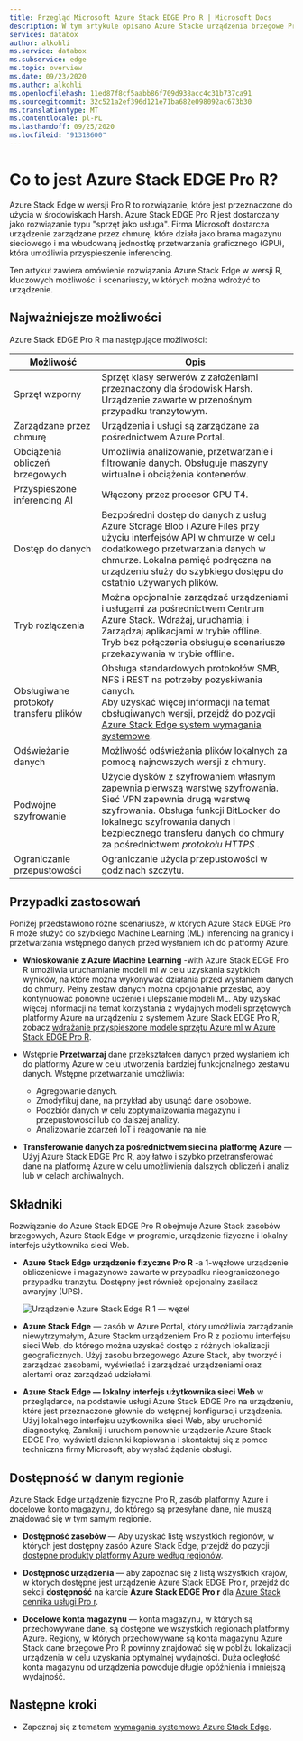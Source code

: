 ```yaml
---
title: Przegląd Microsoft Azure Stack EDGE Pro R | Microsoft Docs
description: W tym artykule opisano Azure Stacke urządzenia brzegowe Pro R, rozwiązanie magazynu dla aplikacji wojskowych korzystających z urządzenia fizycznego na potrzeby transferu sieciowego na platformę Azure.
services: databox
author: alkohli
ms.service: databox
ms.subservice: edge
ms.topic: overview
ms.date: 09/23/2020
ms.author: alkohli
ms.openlocfilehash: 11ed87f8cf5aabb86f709d938acc4c31b737ca91
ms.sourcegitcommit: 32c521a2ef396d121e71ba682e098092ac673b30
ms.translationtype: MT
ms.contentlocale: pl-PL
ms.lasthandoff: 09/25/2020
ms.locfileid: "91318600"
---
```

# <a name="what-is-the-azure-stack-edge-pro-r"></a>Co to jest Azure Stack EDGE Pro R?

Azure Stack Edge w wersji Pro R to rozwiązanie, które jest przeznaczone do użycia w środowiskach Harsh. Azure Stack EDGE Pro R jest dostarczany jako rozwiązanie typu "sprzęt jako usługa". Firma Microsoft dostarcza urządzenie zarządzane przez chmurę, które działa jako brama magazynu sieciowego i ma wbudowaną jednostkę przetwarzania graficznego (GPU), która umożliwia przyspieszenie inferencing.

Ten artykuł zawiera omówienie rozwiązania Azure Stack Edge w wersji R, kluczowych możliwości i scenariuszy, w których można wdrożyć to urządzenie.


## <a name="key-capabilities"></a>Najważniejsze możliwości

Azure Stack EDGE Pro R ma następujące możliwości:

|Możliwość |Opis  |
|---------|---------|
|Sprzęt wzporny| Sprzęt klasy serwerów z założeniami przeznaczony dla środowisk Harsh. Urządzenie zawarte w przenośnym przypadku tranzytowym. |
|Zarządzane przez chmurę     |Urządzenia i usługi są zarządzane za pośrednictwem Azure Portal.|
|Obciążenia obliczeń brzegowych   |Umożliwia analizowanie, przetwarzanie i filtrowanie danych. Obsługuje maszyny wirtualne i obciążenia kontenerów.|
|Przyspieszone inferencing AI| Włączony przez procesor GPU T4.|
|Dostęp do danych     | Bezpośredni dostęp do danych z usług Azure Storage Blob i Azure Files przy użyciu interfejsów API w chmurze w celu dodatkowego przetwarzania danych w chmurze. Lokalna pamięć podręczna na urządzeniu służy do szybkiego dostępu do ostatnio używanych plików.|
|Tryb rozłączenia| Można opcjonalnie zarządzać urządzeniami i usługami za pośrednictwem Centrum Azure Stack. Wdrażaj, uruchamiaj i Zarządzaj aplikacjami w trybie offline. <br> Tryb bez połączenia obsługuje scenariusze przekazywania w trybie offline.|
|Obsługiwane protokoły transferu plików     |Obsługa standardowych protokołów SMB, NFS i REST na potrzeby pozyskiwania danych. <br> Aby uzyskać więcej informacji na temat obsługiwanych wersji, przejdź do pozycji [Azure Stack Edge system wymagania systemowe](azure-stack-edge-gpu-system-requirements.md).|
|Odświeżanie danych     | Możliwość odświeżania plików lokalnych za pomocą najnowszych wersji z chmury.|
|Podwójne szyfrowanie    | Użycie dysków z szyfrowaniem własnym zapewnia pierwszą warstwę szyfrowania. Sieć VPN zapewnia drugą warstwę szyfrowania. Obsługa funkcji BitLocker do lokalnego szyfrowania danych i bezpiecznego transferu danych do chmury za pośrednictwem *protokołu HTTPS* .|
|Ograniczanie przepustowości| Ograniczanie użycia przepustowości w godzinach szczytu.|

<!--|Scale out file server| Available as 1-node and 4-node cluster configurations|-->

## <a name="use-cases"></a>Przypadki zastosowań

Poniżej przedstawiono różne scenariusze, w których Azure Stack EDGE Pro R może służyć do szybkiego Machine Learning (ML) inferencing na granicy i przetwarzania wstępnego danych przed wysłaniem ich do platformy Azure.

- **Wnioskowanie z Azure Machine Learning** -with Azure Stack EDGE Pro R umożliwia uruchamianie modeli ml w celu uzyskania szybkich wyników, na które można wykonywać działania przed wysłaniem danych do chmury. Pełny zestaw danych można opcjonalnie przesłać, aby kontynuować ponowne uczenie i ulepszanie modeli ML. Aby uzyskać więcej informacji na temat korzystania z wydajnych modeli sprzętowych platformy Azure na urządzeniu z systemem Azure Stack EDGE Pro R, zobacz [wdrażanie przyspieszone modele sprzętu Azure ml w Azure Stack EDGE Pro R](https://docs.microsoft.com/azure/machine-learning/service/how-to-deploy-fpga-web-service#deploy-to-a-local-edge-server).

- Wstępnie **Przetwarzaj** dane przekształceń danych przed wysłaniem ich do platformy Azure w celu utworzenia bardziej funkcjonalnego zestawu danych. Wstępne przetwarzanie umożliwia:

    - Agregowanie danych.
    - Zmodyfikuj dane, na przykład aby usunąć dane osobowe.
    - Podzbiór danych w celu zoptymalizowania magazynu i przepustowości lub do dalszej analizy.
    - Analizowanie zdarzeń IoT i reagowanie na nie.

- **Transferowanie danych za pośrednictwem sieci na platformę Azure** — Użyj Azure Stack EDGE Pro R, aby łatwo i szybko przetransferować dane na platformę Azure w celu umożliwienia dalszych obliczeń i analiz lub w celach archiwalnych.

## <a name="components"></a>Składniki

Rozwiązanie do Azure Stack EDGE Pro R obejmuje Azure Stack zasobów brzegowych, Azure Stack Edge w programie, urządzenie fizyczne i lokalny interfejs użytkownika sieci Web.

- **Azure Stack Edge urządzenie fizyczne Pro R** -a 1-węzłowe urządzenie obliczeniowe i magazynowe zawarte w przypadku nieograniczonego przypadku tranzytu. Dostępny jest również opcjonalny zasilacz awaryjny (UPS).

    ![Urządzenie Azure Stack Edge R 1 — węzeł](media/azure-stack-edge-j-series-overview/device-image-1.png)

- **Azure Stack Edge** — zasób w Azure Portal, który umożliwia zarządzanie niewytrzymałym, Azure Stackm urządzeniem Pro R z poziomu interfejsu sieci Web, do którego można uzyskać dostęp z różnych lokalizacji geograficznych. Użyj zasobu brzegowego Azure Stack, aby tworzyć i zarządzać zasobami, wyświetlać i zarządzać urządzeniami oraz alertami oraz zarządzać udziałami.  

- **Azure Stack Edge — lokalny interfejs użytkownika sieci Web** w przeglądarce, na podstawie usługi Azure Stack EDGE Pro na urządzeniu, które jest przeznaczone głównie do wstępnej konfiguracji urządzenia. Użyj lokalnego interfejsu użytkownika sieci Web, aby uruchomić diagnostykę, Zamknij i uruchom ponownie urządzenie Azure Stack EDGE Pro, wyświetl dzienniki kopiowania i skontaktuj się z pomoc techniczna firmy Microsoft, aby wysłać żądanie obsługi.


## <a name="region-availability"></a>Dostępność w danym regionie

Azure Stack Edge urządzenie fizyczne Pro R, zasób platformy Azure i docelowe konto magazynu, do którego są przesyłane dane, nie muszą znajdować się w tym samym regionie.

- **Dostępność zasobów** — Aby uzyskać listę wszystkich regionów, w których jest dostępny zasób Azure Stack Edge, przejdź do pozycji [dostępne produkty platformy Azure według regionów](https://azure.microsoft.com/global-infrastructure/services/?products=databox&regions=all). 

- **Dostępność urządzenia** — aby zapoznać się z listą wszystkich krajów, w których dostępne jest urządzenie Azure Stack EDGE Pro r, przejdź do sekcji **dostępność** na karcie **Azure Stack EDGE Pro r** dla [Azure Stack cennika usługi Pro r](https://azure.microsoft.com/pricing/details/azure-stack/edge/#azureStackEdgeProR).

- **Docelowe konta magazynu** — konta magazynu, w których są przechowywane dane, są dostępne we wszystkich regionach platformy Azure. Regiony, w których przechowywane są konta magazynu Azure Stack dane brzegowe Pro R powinny znajdować się w pobliżu lokalizacji urządzenia w celu uzyskania optymalnej wydajności. Duża odległość konta magazynu od urządzenia powoduje długie opóźnienia i mniejszą wydajność.

## <a name="next-steps"></a>Następne kroki

- Zapoznaj się z tematem [wymagania systemowe Azure Stack Edge](azure-stack-edge-gpu-system-requirements.md).
<!--- Understand the [Azure Stack Edge Pro R limits](azure-stack-edge-limits.md).-->

